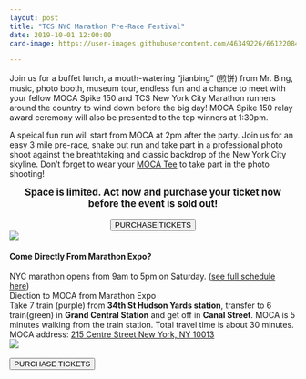 ```yaml
---
layout: post
title: "TCS NYC Marathon Pre-Race Festival"
date: 2019-10-01 12:00:00
card-image: https://user-images.githubusercontent.com/46349226/66122084-d445f180-e5ac-11e9-9128-35ffc34ec60d.jpg

---
```

Join us for a buffet lunch, a mouth-watering “jianbing” (煎饼) from Mr. Bing, music, photo booth, museum tour, endless fun and a chance to meet with your fellow MOCA Spike 150 and TCS New York City Marathon runners around the country to wind down before the big day!  MOCA Spike 150 relay award ceremony will also be presented to the top winners at 1:30pm.

<!--more-->
A speical fun run will start from MOCA at 2pm after the party. Join us for an easy 3 mile pre-race, shake out run and take part in a professional photo shoot against the breathtaking and classic backdrop of the New York City skyline. Don’t forget to wear your <a href="https://www.mocaspike150.org/posts/2019-10-01-moca-tshirt-sale">MOCA Tee</a> to take part in the photo shooting!


<div style="text-align:center;">
<div style="font-size:1.2em"><b>Space is limited.  Act now and purchase your ticket now before the event is sold out!</b></div>
<br>
  <a href="https://my.mocanyc.org/3636/5272"><button>PURCHASE TICKETS</button></a>


 </div>
 <a href="https://my.mocanyc.org/3636/5272"><img src="https://user-images.githubusercontent.com/46349226/66169399-3edb4980-e60e-11e9-8b0f-91a9cf5e6c13.jpg"></a>

<br>
 <h4>Come Directly From Marathon Expo?</h4>
 <div>
NYC marathon opens from 9am to 5pm on Saturday. (<a href="https://docs.google.com/spreadsheets/d/1h4ELrIZ_HcvpkTrzAE6k-HGGQCf-JMI-wGT9fAtWDtM/edit?usp=sharing">see full schedule here</a>)
</div>
<span class="title-block">Diection  to MOCA from Marathon Expo</span>
<div>
Take 7 train (purple) from <b>34th St Hudson Yards station</b>, transfer to 6 train(green) in <b>Grand Central Station</b> and get off in <b>Canal Street</b>. MOCA is 5 minutes walking from the train station. Total travel time is about 30 minutes.
</div>
<div>
MOCA address: <a href="https://www.google.com/maps/place/215+Centre+St,+New+York,+NY+10013/@40.7192026,-74.0020955,16.42z/data=!4m5!3m4!1s0x89c25989be8a76ed:0xb95994a245698aef!8m2!3d40.7194599!4d-73.9991797">215 Centre Street New York, NY 10013</a>
</div>
 <img src="https://user-images.githubusercontent.com/46349226/66436968-825efa80-e9f6-11e9-946c-b6304648b860.PNG">

 <div><br>
  <a href="https://my.mocanyc.org/3636/5272"><button>PURCHASE TICKETS</button></a>
</div>
